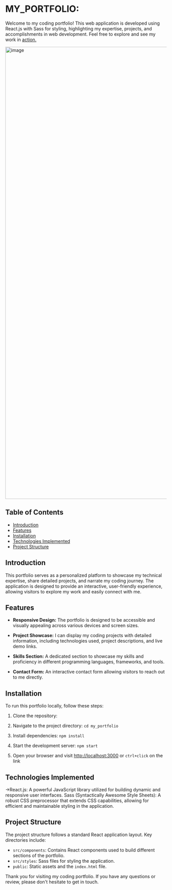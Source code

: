 # MY_PORTFOLIO:
Welcome to my coding portfolio! This web application is developed using React.js with Sass for styling, highlighting my expertise, projects, and accomplishments in web development. Feel free to explore and see my work in  <a href="https://skrish-portfolio.vercel.app/" > action.</a>

<img width="1407" alt="image" 
 src="https://utfs.io/f/mJvRnIkXEid5ZqOlakUxlxIOcjzpeCo8uJ720ywWY61TiR9h">
## Table of Contents

- [Introduction](#introduction)
- [Features](#features)
- [Installation](#installation)
- [Technologies Implemented](#technologies-implemented)
- [Project Structure](#project-structure)

## Introduction
This portfolio serves as a personalized platform to showcase my technical expertise, share detailed projects, and narrate my coding journey. The application is designed to provide an interactive, user-friendly experience, allowing visitors to explore my work and easily connect with me.

## Features

- **Responsive Design:** The portfolio is designed to be accessible and visually appealing across various devices and screen sizes.

- **Project Showcase:** I can display my  coding projects with detailed information, including technologies used, project descriptions, and live demo links.

- **Skills Section:** A dedicated section to showcase my skills and proficiency in different programming languages, frameworks, and tools.

- **Contact Form:** An interactive contact form allowing visitors to reach out to me directly.

## Installation

To run this portfolio locally, follow these steps:

1. Clone the repository:

2. Navigate to the project directory: `cd my_portfolio`

3. Install dependencies: `npm install`

4. Start the development server: `npm start`

5. Open your browser and visit [http://localhost:3000](http://localhost:3000) or `ctrl+click` on the link

## Technologies Implemented
->React.js: A powerful JavaScript library utilized for building dynamic and responsive user interfaces.
Sass (Syntactically Awesome Style Sheets): A robust CSS preprocessor that extends CSS capabilities, allowing for efficient and maintainable styling in the application.

## Project Structure

The project structure follows a standard React application layout. Key directories include:

- `src/components`: Contains React components used to build different sections of the portfolio.
- `src/styles`: Sass files for styling the application.
- `public`: Static assets and the `index.html` file.
  
 Thank you for visiting my coding portfolio. If you have any questions or review, please don't hesitate to get in touch.
